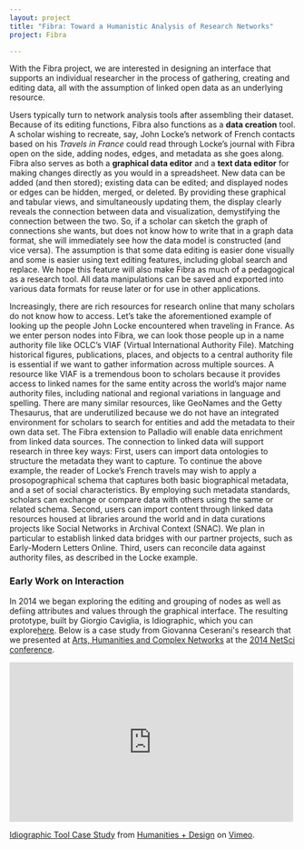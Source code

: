 ```yaml
---
layout: project
title: "Fibra: Toward a Humanistic Analysis of Research Networks"
project: Fibra

---
```


With the Fibra project, we are interested in designing an interface that supports an individual researcher in the process of gathering, creating and editing data, all with the assumption of linked open data as an underlying resource.

Users typically turn to network analysis tools after assembling their dataset. Because of its editing functions, Fibra also functions as a **data creation** tool. A scholar wishing to recreate, say, John Locke’s network of French contacts based on his _Travels in France_ could read through Locke’s journal with Fibra open on the side, adding nodes, edges, and metadata as she goes along. Fibra also serves as both a **graphical data editor** and a **text data editor** for making changes directly as you would in a spreadsheet. New data can be added (and then stored); existing data can be edited; and displayed nodes or edges can be hidden, merged, or deleted. By providing these graphical and tabular views, and simultaneously updating them, the display clearly reveals the connection between data and visualization, demystifying the connection between the two. So, if a scholar can sketch the graph of connections she wants, but does not know how to write that in a graph data format, she will immediately see how the data model is constructed (and vice versa). The assumption is that some data editing is easier done visually and some is easier using text editing features, including global search and replace. We hope this feature will also make Fibra as much of a pedagogical as a research tool. All data manipulations can be saved and exported into various data formats for reuse later or for use in other applications.  

Increasingly, there are rich resources for research online that many scholars do not know how to access. Let’s take the aforementioned example of looking up the people John Locke encountered when traveling in France. As we enter person nodes into Fibra, we can look those people up in a name authority file like OCLC’s VIAF (Virtual International Authority File). Matching historical figures, publications, places, and objects to a central authority file is essential if we want to gather information across multiple sources. A resource like VIAF is a tremendous boon to scholars because it provides access to linked names for the same entity across the world’s major name authority files, including national and regional variations in language and spelling. There are many similar resources, like GeoNames and the Getty Thesaurus, that are underutilized because we do not have an integrated environment for scholars to search for entities and add the metadata to their own data set. The Fibra extension to Palladio will enable data enrichment from linked data sources.
The connection to linked data will support research in three key ways: First, users can import data ontologies to structure the metadata they want to capture. To continue the above example, the reader of Locke’s French travels may wish to apply a prosopographical schema that captures both basic biographical metadata, and a set of social characteristics. By employing such metadata standards, scholars can exchange or compare data with others using the same or related schema. Second, users can import content through linked data resources housed at libraries around the world and in data curations projects like Social Networks in Archival Context (SNAC). We plan in particular to establish linked data bridges with our partner projects, such as Early-Modern Letters Online. Third, users can reconcile data against authority files, as described in the Locke example.


### Early Work on Interaction

In 2014 we began exploring the editing and grouping of nodes as well as defiing attributes and values through the graphical interface. The resulting prototype, built by Giorgio Caviglia, is Idiographic, which you can explore[here](http://idiographic.designhumanities.org). Below is a case study from Giovanna Ceserani's research that we presented at [Arts, Humanities and Complex Networks](http://ahcncompanion.info/) at the [2014 NetSci conference](http://www.netsci2014.net/). 

<iframe src="https://player.vimeo.com/video/154223117" width="500" height="281" frameborder="0" webkitallowfullscreen mozallowfullscreen allowfullscreen></iframe>
<p><a href="https://vimeo.com/154223117">Idiographic Tool Case Study</a> from <a href="https://vimeo.com/athanasius">Humanities + Design</a> on <a href="https://vimeo.com">Vimeo</a>.</p>


